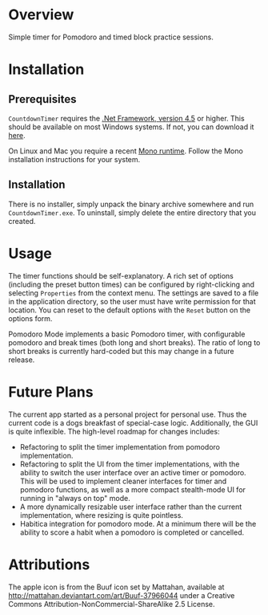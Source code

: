 # Overview
Simple timer for Pomodoro and timed block practice sessions.

# Installation
## Prerequisites
`CountdownTimer` requires the [.Net Framework, version 4.5](https://www.microsoft.com/en-au/download/details.aspx?id=30653) 
or higher. This should be available on most Windows systems. If not, you can download it [here](https://www.microsoft.com/en-au/download/details.aspx?id=30653).

On Linux and Mac you require a recent [Mono runtime](http://www.mono-project.com/download/).
Follow the Mono installation instructions for your system.

## Installation
There is no installer, simply unpack the binary archive somewhere and run `CountdownTimer.exe`.
To uninstall, simply delete the entire directory that you created.

# Usage
The timer functions should be self-explanatory. A rich set of options (including the preset button times) can be configured by right-clicking and selecting `Properties` from the context menu.
The settings are saved to a file in the application directory, so the user must have write permission for that location.
You can reset to the default options with the `Reset` button on the options form.

Pomodoro Mode implements a basic Pomodoro timer, with configurable pomodoro and break times (both long and short breaks).
The ratio of long to short breaks is currently hard-coded but this may change in a future release.

# Future Plans
The current app started as a personal project for personal use. Thus the current code is a dogs breakfast of special-case logic.
Additionally, the GUI is quite inflexible. The high-level roadmap for changes includes:
- Refactoring to split the timer implementation from pomodoro implementation.
- Refactoring to split the UI from the timer implementations, with the ability to switch the user interface over an active timer or pomodoro. 
This will be used to implement cleaner interfaces for timer and pomodoro functions, as well as a more compact stealth-mode UI for running in 
"always on top" mode.
- A more dynamically resizable user interface rather than the current implementation, where resizing is quite pointless.
- Habitica integration for pomodoro mode. At a minimum there will be the ability to score a habit when a pomodoro is completed or cancelled.

# Attributions
The apple icon is from the Buuf icon set by Mattahan, available at  
http://mattahan.deviantart.com/art/Buuf-37966044 under a Creative Commons 
Attribution-NonCommercial-ShareAlike 2.5 License.